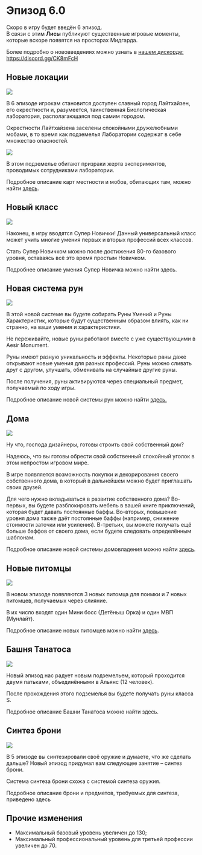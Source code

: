 <h1 id="эпизод-6.0">Эпизод 6.0</h1>
<p>Скоро в игру будет введён 6 эпизод.<br>
В связи с этим <strong>Лисы</strong> публикуют существенные игровые моменты, которые вскоре появятся на просторах Мидгарда.</p>
<p>Более подробно о нововведениях можно узнать в <a target="_blank" href="https://discord.gg/CK8mFcH">нашем дискорде: https://discord.gg/CK8mFcH</a></p>
<h2 id="новые-локации">Новые локации</h2>
<img src="./light.jpg" />
<p>В 6 эпизоде игрокам становится доступен славный город Лайтхайзен, его окрестности и, разумеется, таинственная Биологическая лаборатория, располагающаяся под самим городом.</p>
<p>Окрестности Лайтхайзена заселены спокойными дружелюбными мобами, в то время как подземелья Лаборатории содержат в себе множество опасностей.</p>
<img src="./Biolab.jpg" />
<p>В этом подземелье обитают призраки жертв экспериментов, проводимых сотрудниками лаборатории.</p>
<p>Подробное описание карт местности и мобов, обитающих там, можно найти <a href="./Maps and Mobs/">здесь</a>.</p>
<h2 id="новый-класс">Новый класс</h2>
<img src="./Supernovice.jpg" />
<p>Наконец, в игру вводятся Супер Новички! Данный универсальный класс может учить многие умения первых и вторых профессий всех классов.</p>
<p>Стать Супер Новичком можно после достижения 80-го базового уровня, оставаясь всё это время простым Новичком.</p>
<p>Подробнее описание умения Супер Новичка можно найти здесь.</p>
<h2 id="новая-система-рун">Новая система рун</h2>
<img src="./Runes.jpg" />
<p>В этой новой системе вы будете собирать Руны Умений и Руны Характеристик, которые будут существенным образом влиять, как ни странно, на ваши умения и характеристики.</p>
<p>Не переживайте, новые руны работают вместе с уже существующими в Aesir Monument.</p>
<p>Руны имеют разную уникальность и эффекты. Некоторые раны даже открывают новые умения для разных профессий. Руны можно сливать друг с другом, улучшать, обменивать на случайные другие руны.</p>
<p>После получения, руны активируются через специальный предмет, получаемый по ходу игры.</p>
<p>Подробное описание новой системы рун можно найти <a href="./Runes/">здесь.</a></p>
<h2 id="дома">Дома</h2>
<img src="./House.jpg" />
<p>Ну что, господа дизайнеры, готовы строить свой собственный дом?</p> 
<p>Надеюсь, что вы готовы обрести свой собственный спокойный уголок в этом непростом игровом мире.</p>
<p>В игре появляется возможность покупки и декорирования своего собственного дома, в который в дальнейшем можно будет приглашать своих друзей.</p>
<p>Для чего нужно вкладываться в развитие собственного дома? Во-первых, вы будете разблокировать мебель в вашей книге приключений, которая будет давать постоянные баффы. Во-вторых, повышение уровня дома также даёт постоянные баффы (например, снижение стоимости заточки или усиления). В-третьих, вы можете получать ещё больше баффов от своего дома, если будете следовать определённым шаблонам.</p>
<p>Подробное описание новой системы домовладения можно найти <a href="./House/">здесь</a>.</p>
<h2 id="новые-питомцы">Новые питомцы</h2>
<img src="./Moonlight_pet.jpg" />
<p>В новом эпизоде появляются 3 новых питомца для поимки и 7 новых питомцев, получаемых через слияние.</p>
<p>В их число входят один Мини босс (Детёныш Орка) и один МВП (Мунлайт).</p>
<p>Подробное описание новых питомцев можно найти <a href="./Pets/">здесь</a>.</p>
<h2 id="башня-танатоса">Башня Танатоса</h2>
<img src="./Thanatos.png" />
<p>Новый эпизод нас радует новым подземельем, который проходится двумя патьками, объединёнными в Альянс (12 человек).</p>
<p>После прохождения этого подземелья вы будете получать руны класса S.</p>
<p>Подробное описание Башни Танатоса можно найти здесь.</p>
<h2 id="синтез-брони">Синтез брони</h2>
<img src="./Synthesis.jpg" />
<p>В 5 эпизоде вы синтезировали своё оружие и думаете, что же сделать дальше? Новый эпизод придумал вам следующее занятие – синтез брони.</p>
<p>Система синтеза брони схожа с системой синтеза оружия.</p>
<p>Подробное описание брони и предметов, требуемых для синтеза, приведено здесь</p>
<h2 id="прочие-изменения">Прочие изменения</h2>
<ul>
<li>Максимальный базовый уровень увеличен до 130;</li>
<li>Максимальный профессиональный уровень для третьей профессии увеличен до 70.</li>
</ul>
